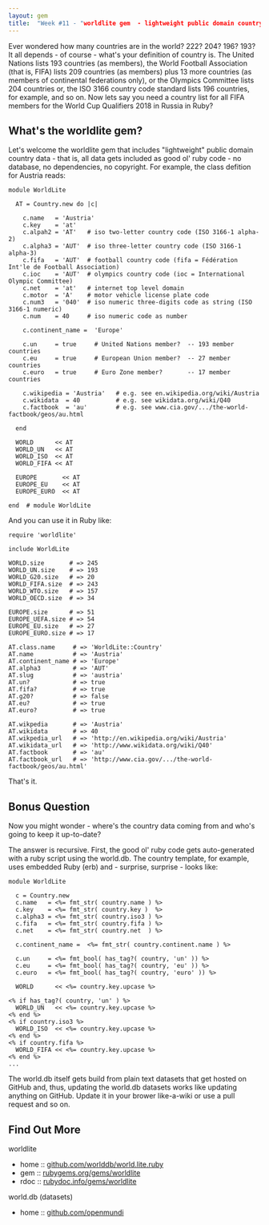 ```yaml
---
layout: gem
title:  "Week #11 - "worldlite gem  - lightweight public domain country data (all data included as good ol' ruby code)"
---
```



Ever wondered how many countries are in the world? 222? 204? 196? 193?
It all depends - of course - what's your definition of country is.
The United Nations lists 193 countries (as members), the World Football Association (that is, FIFA)
lists 209 countries (as members) plus 13 more countries (as members of continental federations only),
or the Olympics Committee lists 204 countries or, the ISO 3166 country code standard
lists 196 countries, for example, and so on.
Now lets say you need a country list for all FIFA members for the World Cup Qualifiers 2018 in Russia in Ruby?


## What's the worldlite gem?

Let's welcome the worldlite gem that includes "lightweight" public domain country data -
that is, all data gets included as good ol' ruby code - no database, no dependencies, no copyright.
For example, the class defition for Austria reads:

~~~
module WorldLite

  AT = Country.new do |c|

    c.name   = 'Austria'
    c.key    = 'at'
    c.alpah2 = 'AT'   # iso two-letter country code (ISO 3166-1 alpha-2)
    c.alpha3 = 'AUT'  # iso three-letter country code (ISO 3166-1 alpha-3)
    c.fifa   = 'AUT'  # football country code (fifa = Fédération Int'le de Football Association)
    c.ioc    = 'AUT'  # olympics country code (ioc = International Olympic Committee)
    c.net    = 'at'   # internet top level domain
    c.motor  = 'A'    # motor vehicle license plate code
    c.num3   = '040'  # iso numeric three-digits code as string (ISO 3166-1 numeric)
    c.num    = 40     # iso numeric code as number

    c.continent_name =  'Europe'

    c.un     = true     # United Nations member?  -- 193 member countries
    c.eu     = true     # European Union member?  -- 27 member countries
    c.euro   = true     # Euro Zone member?       -- 17 member countries

    c.wikipedia = 'Austria'   # e.g. see en.wikipedia.org/wiki/Austria
    c.wikidata  = 40          # e.g. see wikidata.org/wiki/Q40
    c.factbook  = 'au'        # e.g. see www.cia.gov/.../the-world-factbook/geos/au.html
    
  end

  WORLD      << AT
  WORLD_UN   << AT
  WORLD_ISO  << AT
  WORLD_FIFA << AT

  EUROPE       << AT
  EUROPE_EU    << AT
  EUROPE_EURO  << AT

end  # module WorldLite
~~~


And you can use it in Ruby like:

~~~
require 'worldlite'

include WorldLite

WORLD.size       # => 245
WORLD_UN.size    # => 193
WORLD_G20.size   # => 20
WORLD_FIFA.size  # => 243
WORLD_WTO.size   # => 157
WORLD_OECD.size  # => 34

EUROPE.size      # => 51
EUROPE_UEFA.size # => 54
EUROPE_EU.size   # => 27
EUROPE_EURO.size # => 17

AT.class.name     # => 'WorldLite::Country'
AT.name           # => 'Austria'
AT.continent_name # => 'Europe'
AT.alpha3         # => 'AUT'
AT.slug           # => 'austria'
AT.un?            # => true
AT.fifa?          # => true
AT.g20?           # => false
AT.eu?            # => true
AT.euro?          # => true

AT.wikpedia       # => 'Austria'
AT.wikidata       # => 40
AT.wikpedia_url   # => 'http://en.wikipedia.org/wiki/Austria'
AT.wikidata_url   # => 'http://www.wikidata.org/wiki/Q40'
AT.factbook       # => 'au'
AT.factbook_url   # => 'http://www.cia.gov/.../the-world-factbook/geos/au.html'
~~~

That's it.


## Bonus Question 

Now you might wonder - where's the country data coming from and who's going to keep it up-to-date?

The answer is recursive.  First, the good ol' ruby code gets auto-generated with a ruby script
using the world.db. The country template, for example, uses embedded Ruby (erb)
and - surprise, surprise - looks like:

~~~
module WorldLite

  c = Country.new
  c.name   = <%= fmt_str( country.name ) %>
  c.key    = <%= fmt_str( country.key )  %>
  c.alpha3 = <%= fmt_str( country.iso3 ) %>
  c.fifa   = <%= fmt_str( country.fifa ) %>
  c.net    = <%= fmt_str( country.net  ) %>
  
  c.continent_name =  <%= fmt_str( country.continent.name ) %>

  c.un     = <%= fmt_bool( has_tag?( country, 'un' )) %>
  c.eu     = <%= fmt_bool( has_tag?( country, 'eu' )) %>
  c.euro   = <%= fmt_bool( has_tag?( country, 'euro' )) %>
  
  WORLD      << <%= country.key.upcase %>

<% if has_tag?( country, 'un' ) %>
  WORLD_UN   << <%= country.key.upcase %>
<% end %>
<% if country.iso3 %>
  WORLD_ISO  << <%= country.key.upcase %>
<% end %>
<% if country.fifa %>
  WORLD_FIFA << <%= country.key.upcase %>
<% end %>
...
~~~

The world.db itself gets build from plain text datasets that get hosted on GitHub and, thus, 
updating the world.db datasets works like updating anything on GitHub. Update it in your brower like-a-wiki
or use a pull request and so on.


## Find Out More

worldlite

* home     :: [github.com/worlddb/world.lite.ruby](https://github.com/worlddb/world.lite.ruby)
* gem      :: [rubygems.org/gems/worldlite](https://rubygems.org/gems/worldlite)
* rdoc     :: [rubydoc.info/gems/worldlite](http://rubydoc.info/gems/worldlite)

world.db (datasets)

* home     :: [github.com/openmundi](https://github.com/openmundi)
